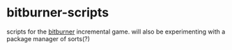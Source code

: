# bitburner-scripts

scripts for the [bitburner](https://danielyxie.github.io/bitburner/) incremental game.  will also be experimenting with a package manager of sorts(?)
